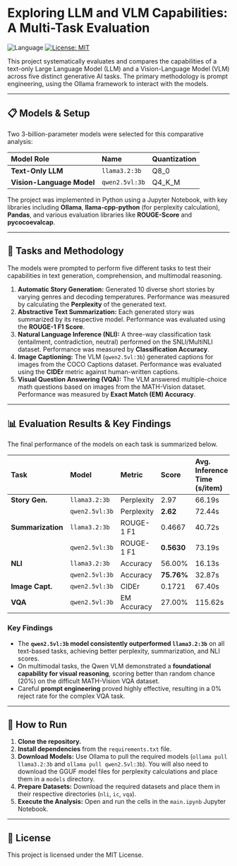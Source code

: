 # Exploring LLM and VLM Capabilities: A Multi-Task Evaluation

![Language](https://img.shields.io/badge/language-Python-blue.svg)
[![License: MIT](https://img.shields.io/badge/License-MIT-yellow.svg)](https://opensource.org/licenses/MIT)

This project systematically evaluates and compares the capabilities of a text-only Large Language Model (LLM) and a Vision-Language Model (VLM) across five distinct generative AI tasks. The primary methodology is prompt engineering, using the Ollama framework to interact with the models.

---

## 📋 Models & Setup

Two 3-billion-parameter models were selected for this comparative analysis:

| Model Role | Name | Quantization |
| :--- | :--- | :--- |
| **Text-Only LLM** | `llama3.2:3b` | Q8_0 |
| **Vision-Language Model**| `qwen2.5vl:3b` | Q4_K_M |

The project was implemented in Python using a Jupyter Notebook, with key libraries including **Ollama**, **llama-cpp-python** (for perplexity calculation), **Pandas**, and various evaluation libraries like **ROUGE-Score** and **pycocoevalcap**.

---

## 🚀 Tasks and Methodology

The models were prompted to perform five different tasks to test their capabilities in text generation, comprehension, and multimodal reasoning.

1.  **Automatic Story Generation:** Generated 10 diverse short stories by varying genres and decoding temperatures. Performance was measured by calculating the **Perplexity** of the generated text.
2.  **Abstractive Text Summarization:** Each generated story was summarized by its respective model. Performance was evaluated using the **ROUGE-1 F1 Score**.
3.  **Natural Language Inference (NLI):** A three-way classification task (entailment, contradiction, neutral) performed on the SNLI/MultiNLI dataset. Performance was measured by **Classification Accuracy**.
4.  **Image Captioning:** The VLM (`qwen2.5vl:3b`) generated captions for images from the COCO Captions dataset. Performance was evaluated using the **CIDEr** metric against human-written captions.
5.  **Visual Question Answering (VQA):** The VLM answered multiple-choice math questions based on images from the MATH-Vision dataset. Performance was measured by **Exact Match (EM) Accuracy**.

---

## 📊 Evaluation Results & Key Findings

The final performance of the models on each task is summarized below.

| Task | Model | Metric | Score | Avg. Inference Time (s/item) | Reject Rate (%) |
| :--- | :--- | :--- | :--- | :--- | :--- |
| **Story Gen.** | `llama3.2:3b` | Perplexity | 2.97 | 66.19s | 0.00% |
| | `qwen2.5vl:3b` | Perplexity | **2.62** | 72.44s | 0.00% |
| **Summarization** | `llama3.2:3b` | ROUGE-1 F1| 0.4667 | 40.72s | 0.00% |
| | `qwen2.5vl:3b`| ROUGE-1 F1| **0.5630** | 73.19s | 0.00% |
| **NLI** | `llama3.2:3b` | Accuracy | 56.00% | 16.13s | 0.00% |
| | `qwen2.5vl:3b` | Accuracy | **75.76%** | 32.87s | 1.00% |
| **Image Capt.** | `qwen2.5vl:3b` | CIDEr | 0.1721 | 67.40s | 0.00% |
| **VQA** | `qwen2.5vl:3b` | EM Accuracy| 27.00% | 115.62s | 0.00% |

### Key Findings
* The **`qwen2.5vl:3b` model consistently outperformed `llama3.2:3b`** on all text-based tasks, achieving better perplexity, summarization, and NLI scores.
* On multimodal tasks, the Qwen VLM demonstrated a **foundational capability for visual reasoning**, scoring better than random chance (20%) on the difficult MATH-Vision VQA dataset.
* Careful **prompt engineering** proved highly effective, resulting in a 0% reject rate for the complex VQA task.

---

## 🔧 How to Run

1.  **Clone the repository.**
2.  **Install dependencies** from the `requirements.txt` file.
3.  **Download Models:** Use Ollama to pull the required models (`ollama pull llama3.2:3b` and `ollama pull qwen2.5vl:3b`). You will also need to download the GGUF model files for perplexity calculations and place them in a `models` directory.
4.  **Prepare Datasets:** Download the required datasets and place them in their respective directories (`nli`, `ic`, `vqa`).
5.  **Execute the Analysis:** Open and run the cells in the `main.ipynb` Jupyter Notebook.

---

## 📄 License
This project is licensed under the MIT License.